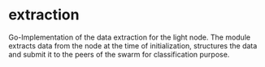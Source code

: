 # extraction
Go-Implementation of the data extraction for the light node. 
The module extracts data from the node at the time of initialization, structures the data and submit it to the peers of the swarm for classification purpose.
